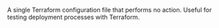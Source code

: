 A single Terraform configuration file that performs no action. Useful for testing deployment processes with Terraform.
